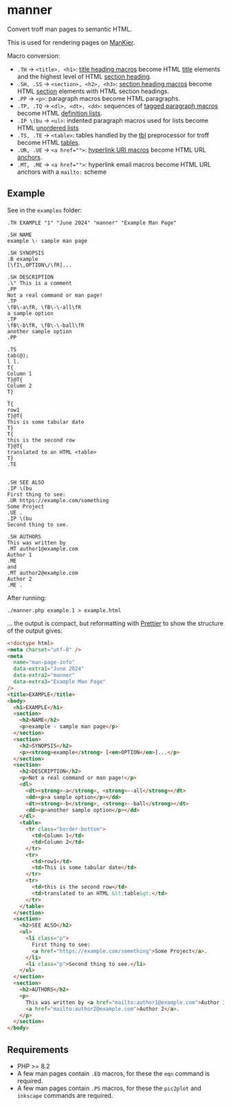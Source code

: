 # manner

Convert troff man pages to semantic HTML.

This is used for rendering pages on [ManKier](https://www.mankier.com/).

Macro conversion:

- `.TH` → `<title>, <h1>`: [title heading macros](https://www.mankier.com/7/groff_man#Description-Document_structure_macros) become HTML [title](https://developer.mozilla.org/en-US/docs/Web/HTML/Element/title) elements and the highest level of HTML [section heading](https://developer.mozilla.org/en-US/docs/Web/HTML/Element/Heading_Elements).
- `.SH, .SS` → `<section>, <h2>, <h3>`: [section heading macros](https://www.mankier.com/7/groff_man#Description-Document_structure_macros) become HTML [section](https://developer.mozilla.org/en-US/docs/Web/HTML/Element/section) elements with HTML section headings.
- `.PP` → `<p>`: paragraph macros become HTML paragraphs.
- `.TP, .TQ` → `<dl>, <dt>, <dd>`: sequences of [tagged paragraph macros](https://www.mankier.com/7/groff_man#Description-Paragraphing_macros) become HTML [definition lists](https://developer.mozilla.org/en-US/docs/Web/HTML/Element/dl).
- `.IP \(bu` → `<ul>`: indented paragraph macros used for lists become HTML [unordered lists](https://developer.mozilla.org/en-US/docs/Web/HTML/Element/ul)
- `.TS, .TE` → `<table>`: tables handled by the [tbl](https://www.mankier.com/1/tbl) preprocessor for troff become HTML [tables](https://developer.mozilla.org/en-US/docs/Web/HTML/Element/table).
- `.UR, .UE` → `<a href="">`: [hyperlink URI macros](https://www.mankier.com/7/groff_man#Description-Hyperlink_macros) become HTML URL [anchors](https://developer.mozilla.org/en-US/docs/Web/HTML/Element/a).
- `.MT, .ME` → `<a href="">`: hyperlink email macros become HTML URL anchors with a `mailto:` scheme

## Example

See in the `examples` folder:

```
.TH EXAMPLE "1" "June 2024" "manner" "Example Man Page"

.SH NAME
example \- sample man page

.SH SYNOPSIS
.B example
[\fI\,OPTION\/\fR]...

.SH DESCRIPTION
.\" This is a comment
.PP
Not a real command or man page!
.TP
\fB\-a\fR, \fB\-\-all\fR
a sample option
.TP
\fB\-b\fR, \fB\-\-ball\fR
another sample option
.PP

.TS
tab(@);
l l.
T{
Column 1
T}@T{
Column 2
T}
_
T{
row1
T}@T{
This is some tabular date
T}
T{
this is the second row
T}@T{
translated to an HTML <table>
T}
.TE


.SH SEE ALSO
.IP \(bu
First thing to see:
.UR https://example.com/something
Some Project
.UE .
.IP \(bu
Second thing to see.

.SH AUTHORS
This was written by
.MT author1@example.com
Author 1
.ME
and
.MT author2@example.com
Author 2
.ME .
```

After running:

`./manner.php example.1 > example.html`

... the output is compact, but reformatting with [Prettier](https://prettier.io/) to show the structure of the output gives:

```html
<!doctype html>
<meta charset="utf-8" />
<meta
  name="man-page-info"
  data-extra1="June 2024"
  data-extra2="manner"
  data-extra3="Example Man Page"
/>
<title>EXAMPLE</title>
<body>
  <h1>EXAMPLE</h1>
  <section>
    <h2>NAME</h2>
    <p>example - sample man page</p>
  </section>
  <section>
    <h2>SYNOPSIS</h2>
    <p><strong>example</strong> [<em>OPTION</em>]...</p>
  </section>
  <section>
    <h2>DESCRIPTION</h2>
    <p>Not a real command or man page!</p>
    <dl>
      <dt><strong>-a</strong>, <strong>--all</strong></dt>
      <dd><p>a sample option</p></dd>
      <dt><strong>-b</strong>, <strong>--ball</strong></dt>
      <dd><p>another sample option</p></dd>
    </dl>
    <table>
      <tr class="border-bottom">
        <td>Column 1</td>
        <td>Column 2</td>
      </tr>
      <tr>
        <td>row1</td>
        <td>This is some tabular date</td>
      </tr>
      <tr>
        <td>this is the second row</td>
        <td>translated to an HTML &lt;table&gt;</td>
      </tr>
    </table>
  </section>
  <section>
    <h2>SEE ALSO</h2>
    <ul>
      <li class="p">
        First thing to see:
        <a href="https://example.com/something">Some Project</a>.
      </li>
      <li class="p">Second thing to see.</li>
    </ul>
  </section>
  <section>
    <h2>AUTHORS</h2>
    <p>
      This was written by <a href="mailto:author1@example.com">Author 1</a> and
      <a href="mailto:author2@example.com">Author 2</a>.
    </p>
  </section>
</body>
```

## Requirements

- PHP >= 8.2
- A few man pages contain `.EQ` macros, for these the `eqn` command is required.
- A few man pages contain `.PS` macros, for these the `pic2plot` and `inkscape` commands are required.

